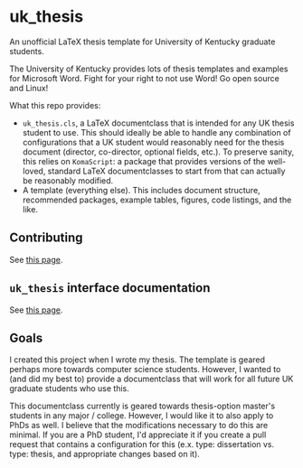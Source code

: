# uk_thesis

An unofficial LaTeX thesis template for University of Kentucky graduate students.

The University of Kentucky provides lots of thesis templates and examples for Microsoft Word. Fight for your right to not use Word! Go open source and Linux!

What this repo provides:

- `uk_thesis.cls`, a LaTeX documentclass that is intended for any UK thesis student to use. This should ideally be able to handle any combination of configurations that a UK student would reasonably need for the thesis document (director, co-director, optional fields, etc.). To preserve sanity, this relies on `KomaScript`\: a package that provides versions of the well-loved, standard LaTeX documentclasses to start from that can actually be reasonably modified.
- A template (everything else). This includes document structure, recommended packages, example tables, figures, code listings, and the like.

## Contributing

See [this page](CONTRIBUTING.md).

## `uk_thesis` interface documentation

See [this page](docs/uk_thesis_interface.md).

## Goals

I created this project when I wrote my thesis. The template is geared perhaps more towards computer science students. However, I wanted to (and did my best to) provide a documentclass that will work for all future UK graduate students who use this. 

This documentclass currently is geared towards thesis-option master's students in any major / college. However, I would like it to also apply to PhDs as well. I believe that the modifications necessary to do this are minimal. If you are a PhD student, I'd appreciate it if you create a pull request that contains a configuration for this (e.x. type: dissertation vs. type: thesis, and appropriate changes based on it).